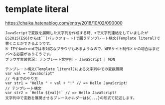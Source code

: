 # template literal
https://chaika.hatenablog.com/entry/2018/10/02/090000

```
JavaScriptで変数を展開した文字列を作成する時、+で文字列連結をしていましたがES2015(ES6)からは``(バッククォート)で囲うテンプレート構文(Template literal)で書くことができるようです。
※ IEやAndroidでは未対応なブラウザもあるようなので、WEBサイト制作とかの場合はまだバベる必要がありそうです。
ブラウザ実装状況: テンプレート文字列 - JavaScript | MDN

テンプレート構文(Template literal)による文字列中での変数展開
var val = "JavaScript"
// 今までのやり方
var str1 = "Hello " + val + "!" // => Hello JavaScript!
// テンプレート構文
var str2 = `Hello ${val}!` // => Hello JavaScript!
文字列中で変数を展開させるプレースホルダーは${...}の形式で記述します。
```